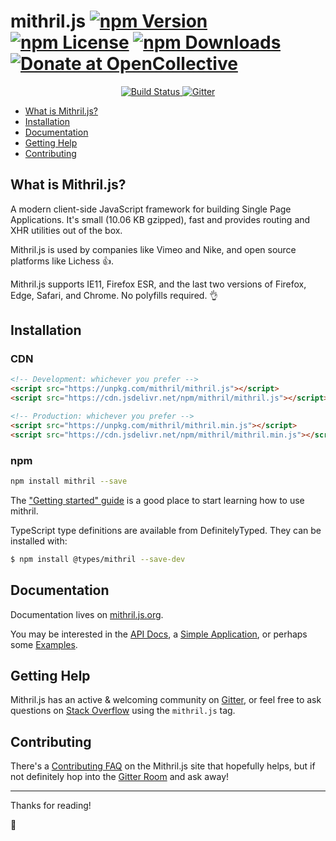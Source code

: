 mithril.js [![npm Version](https://img.shields.io/npm/v/mithril.svg)](https://www.npmjs.com/package/mithril) [![npm License](https://img.shields.io/npm/l/mithril.svg)](https://www.npmjs.com/package/mithril) [![npm Downloads](https://img.shields.io/npm/dm/mithril.svg)](https://www.npmjs.com/package/mithril) [![Donate at OpenCollective](https://img.shields.io/opencollective/all/mithriljs.svg?colorB=brightgreen)](https://opencollective.com/mithriljs)
==========

<p align="center">
	<a href="https://travis-ci.org/MithrilJS/mithril.js">
		<img src="https://img.shields.io/travis/MithrilJS/mithril.js/next.svg" alt="Build Status">
	</a>
	<a href="https://gitter.im/mithriljs/mithril.js">
		<img src="https://img.shields.io/gitter/room/mithriljs/mithril.js.svg" alt="Gitter" />
	</a>
</p>

- [What is Mithril.js?](#what-is-mithriljs?)
- [Installation](#installation)
- [Documentation](#documentation)
- [Getting Help](#getting-help)
- [Contributing](#contributing)

## What is Mithril.js?

A modern client-side JavaScript framework for building Single Page Applications. It's small (<!-- size -->10.06 KB<!-- /size --> gzipped), fast and provides routing and XHR utilities out of the box.

Mithril.js is used by companies like Vimeo and Nike, and open source platforms like Lichess 👍.

Mithril.js supports IE11, Firefox ESR, and the last two versions of Firefox, Edge, Safari, and Chrome. No polyfills required. 👌

## Installation

### CDN

```html
<!-- Development: whichever you prefer -->
<script src="https://unpkg.com/mithril/mithril.js"></script>
<script src="https://cdn.jsdelivr.net/npm/mithril/mithril.js"></script>

<!-- Production: whichever you prefer -->
<script src="https://unpkg.com/mithril/mithril.min.js"></script>
<script src="https://cdn.jsdelivr.net/npm/mithril/mithril.min.js"></script>
```

### npm

```bash
npm install mithril --save
```

The ["Getting started" guide](https://mithril.js.org/#getting-started) is a good place to start learning how to use mithril.

TypeScript type definitions are available from DefinitelyTyped. They can be installed with:

```bash
$ npm install @types/mithril --save-dev
```

## Documentation

Documentation lives on [mithril.js.org](https://mithril.js.org).

You may be interested in the [API Docs](https://mithril.js.org/api.html), a [Simple Application](https://mithril.js.org/simple-application.html), or perhaps some [Examples](https://mithril.js.org/examples.html).

## Getting Help

Mithril.js has an active & welcoming community on [Gitter](https://gitter.im/mithriljs/mithril.js), or feel free to ask questions on [Stack Overflow](https://stackoverflow.com/questions/tagged/mithril.js) using the `mithril.js` tag.

## Contributing

There's a [Contributing FAQ](https://mithril.js.org/contributing.html) on the Mithril.js site that hopefully helps, but if not definitely hop into the [Gitter Room](https://gitter.im/mithriljs/mithril.js) and ask away!

---

Thanks for reading!

🎁
